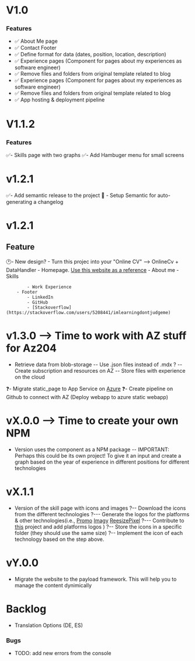 # V1.0

### Features

- ✅ About Me page
- ✅ Contact Footer
- ✅ Define format for data (dates, position, location, description)
- ✅ Experience pages (Component for pages about my experiences as software engineer)
- ✅ Remove files and folders from original template related to blog
- ✅ Experience pages (Component for pages about my experiences as software engineer)
- ✅ Remove files and folders from original template related to blog
- ✅ App hosting & deployment pipeline

# V1.1.2

### Features

✅- Skills page with two graphs
✅- Add Hambuger menu for small screens


# v1.2.1

✅- Add semantic release to the project
🚧 - Setup Semantic for auto-generating a changelog


# v1.2.1

## Feature 
🕐- New design?
    - Turn this projec into your "Online CV" --> OnlineCv + DataHandler
        - Homepage. [Use this website as a reference](https://ashishps.com)
        - About me
            - Skills
         
            - Work Experience
        - Footer
            - LinkedIn
            - GitHub
            - [Stackoverflow](https://stackoverflow.com/users/5208441/imlearningdontjudgeme)


# v1.3.0 --> Time to work with AZ stuff for Az204 

- Retrieve data from blob-storage
-- Use .json files instead of .mdx ?
-- Create subscription and resources on AZ
-- Store files with experience on the cloud

❓- Migrate  static_page to App Service on [Azure](https://learn.microsoft.com/en-us/azure/app-service/deploy-github-actions?tabs=openid%2Caspnetcore)
❓- Create pipeline on Github to connect with AZ (Deploy webapp to azure static webapp)

# vX.0.0 --> Time to create your own NPM 

- Version uses the component as a NPM package
-- IMPORTANT: Perhaps this could be its own project! To give it an input and create a graph based on the year of experience in different positions for different technologies

# vX.1.1

- Version of the skill page with icons and images
?-- Download the icons from the different technologies
?--- Generate the logos for the platforms & other technologies(i.e., 
[Promo](https://promo.com/tools/image-resizer/)
[Imagy](https://imagy.app/image-resizer/)
[ReesizePixel](https://www.resizepixel.com/resize-image/)
?--- Contribute to [this](https://github.com/abranhe/programming-languages-logos?tab=readme-ov-file) project and add platforms logos
)
?-- Store the icons in a specific folder (they should use the same size)
?-- Implement the icon of each technology based on the step above.

# vY.0.0 

- Migrate the website to the payload framework. This will help you to manage the content dynimically

# Backlog

- Translation Options (DE, ES)

### Bugs

- TODO: add new errors from the console